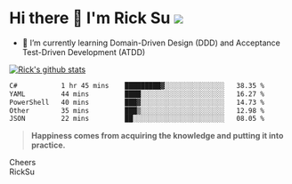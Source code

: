 # Hi there 👋 I'm Rick Su ![](https://komarev.com/ghpvc/?username=ricksu978)
<!--
**ricksu978/ricksu978** is a ✨ _special_ ✨ repository because its `README.md` (this file) appears on your GitHub profile.

Here are some ideas to get you started:

- 🔭 I’m currently working on ...
-->
- 🌱 I’m currently learning Domain-Driven Design (DDD) and Acceptance Test-Driven Development (ATDD)
<!--
- 👯 I’m looking to collaborate on ...
- 🤔 I’m looking for help with ...
- 💬 Ask me about ...
- 📫 How to reach me: ...
- 😄 Pronouns: ...
- ⚡ Fun fact: ...
-->
[![Rick's github stats](https://github-readme-stats.vercel.app/api?username=ricksu978&theme=dark)](https://github.com/ricksu978/ricksu978)

<!--START_SECTION:waka-->

```txt
C#           1 hr 45 mins    █████████▓░░░░░░░░░░░░░░░   38.35 %
YAML         44 mins         ████░░░░░░░░░░░░░░░░░░░░░   16.27 %
PowerShell   40 mins         ███▓░░░░░░░░░░░░░░░░░░░░░   14.73 %
Other        35 mins         ███▒░░░░░░░░░░░░░░░░░░░░░   12.98 %
JSON         22 mins         ██░░░░░░░░░░░░░░░░░░░░░░░   08.05 %
```

<!--END_SECTION:waka-->

> **Happiness comes from acquiring the knowledge and putting it into practice.**

Cheers  
RickSu 
